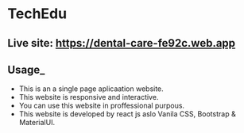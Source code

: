 # TechEdu
## Live site: https://dental-care-fe92c.web.app
## Usage_
- This is an a single page aplicaation website.
- This website is responsive and interactive.
- You can use this website in proffessional purpous.
- This website is developed by react js aslo Vanila CSS, Bootstrap & MaterialUI.
